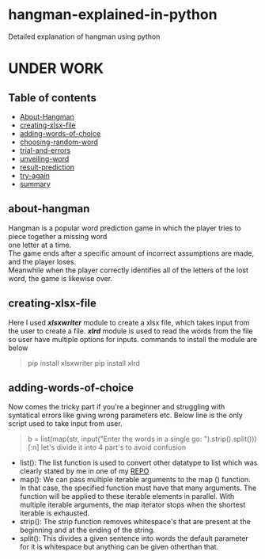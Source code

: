 
# hangman-explained-in-python
Detailed explanation of hangman using python 

<h1>UNDER WORK</h1>

## Table of contents
* [About-Hangman](#about-hangman)
* [creating-xlsx-file](#creating-xlsx-file)
* [adding-words-of-choice](#adding-words-of-choice)
* [choosing-random-word](#choosing-random-word)
* [trial-and-errors](#trial-and-errors)
* [unveiling-word](#unveiling-word)
* [result-prediction](#result-prediction)
* [try-again](#try-again)
* [summary](#summary)

## about-hangman
Hangman is a popular word prediction game in which the player tries to piece together a missing word <br>one letter at a time.<br>The game ends after a specific amount of incorrect assumptions are made, and the player loses.<BR>Meanwhile when the player correctly identifies all of the letters of the lost word, the game is likewise over. 

## creating-xlsx-file
  Here I used ___xlsxwriter___ module to create a xlsx file, which takes input from the user to create a file.
  ___xlrd___ module is used to read the words from the file so user have multiple options for inputs.
  commands to install the module are below
   > pip install xlsxwriter
   > pip install xlrd 
## adding-words-of-choice
  Now comes the tricky part if you're a beginner and struggling with syntatical errors like giving wrong parameters etc.
  Below line is the only script used to take input from user.
  > b = list(map(str, input("Enter the words in a single go: ").strip().split()))[:n]
  let's divide it into 4 part's to avoid confusion
  + list(): The list function is used to convert other datatype to list which was clearly stated by me in one of my [REPO](https://github.com/BhargavKadali39/Python_Data_Structure_Cheat_Sheet)
  + map(): We can pass multiple iterable arguments to the map () function. In that case, the specified function must have that many arguments. The function will be applied to these iterable elements in parallel. With multiple iterable arguments, the map iterator stops when the shortest iterable is exhausted.
  + strip(): The strip function removes whitespace's that are present at the beginning and at the ending of the string.
  + split(): This divides a given sentence into words the default parameter for it is whitespace but anything can be given otherthan that.


